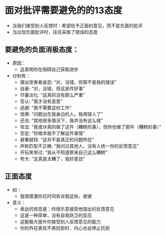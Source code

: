 # 面对批评需要避免的的13态度
- 当我们接受别人反馈时：希望给予正面的意见，而不是负面的批评
- 当出现负面批评时，往往采取了错误的态度

## 要避免的负面消极态度：
- 原因：
  - 这表明你在阻碍自己获取进步
- 分别有：
  - 摆出受害者姿态: “对，没错，但那不是我的错误”
  - 自豪: “对，没错，但这是件好事”
  - 尽量淡化: “这真的没有那么严重”
  - 否认: “我才没有恶意”
  - 逃避: “我不需要这份工作”
  - 怪罪: “问题出在我身边的人。我用错人了”
  - 还击: “其他很多情况下，我并没有这么做”
  - 攻击: “我或许真的做了这件（糟糕的事），但你也做了那件（糟糕的事）”
  - 否定: “你根本就不了解这件事情”
  - 避重就轻: “这并不是真正的问题所在”
  - 声称匹配不正确: “我问过其他人，没有人统一你的反馈意见”
  - 开玩笑带过: “我从不知道原来自己这么糟糕”
  - 夸大: “这真是太糟了，我好差劲”


## 正面态度
- 如：
  - 我很感激你花时间告诉我这些，谢谢
- 意义：
  - 表达的信息是：你很乐意接受他提出的反馈意见
  - 这是一种简单，没有自我防卫的反应
  - 这能极大提升你接受别人反馈意见的能力
  - 你的外在表现不再抗拒时，内心也会停止抗拒

